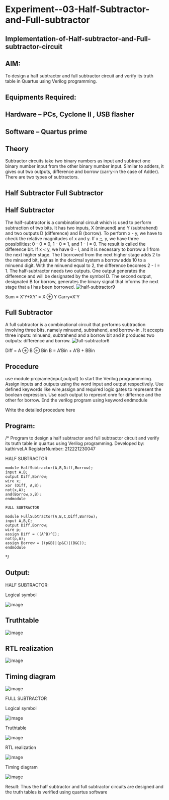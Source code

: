 # Experiment--03-Half-Subtractor-and-Full-subtractor
## Implementation-of-Half-subtractor-and-Full-subtractor-circuit
## AIM:
To design a half subtractor and full subtractor circuit and verify its truth table in Quartus using Verilog programming.

## Equipments Required:
## Hardware – PCs, Cyclone II , USB flasher
## Software – Quartus prime
## Theory
Subtractor circuits take two binary numbers as input and subtract one binary number input from the other binary number input. Similar to adders, it gives out two outputs, difference and borrow (carry-in the case of Adder). There are two types of subtractors.

## Half Subtractor Full Subtractor
## Half Subtractor
The half-subtractor is a combinational circuit which is used to perform subtraction of two bits. It has two inputs, X (minuend) and Y (subtrahend) and two outputs D (difference) and B (borrow). To perform x - y, we have to check the relative magnitudes of x and y. If x ;;, y, we have three possibilities: 0 - 0 = 0, 1 - 0 = 1, and 1 - I = 0. The result is called the difference bit. If x < y, we have 0 - I, and it is necessary to borrow a 1 from the next higher stage. The I borrowed from the next higher stage adds 2 to the minuend bit, just as in the decimal system a borrow adds 10 to a minuend digit. With the minuend equal to 2, the difference becomes 2 - I = 1. The half-subtractor needs two outputs. One output generates the difference and will be designated by the symbol D. The second output, designated B for borrow, generates the binary signal that informs the next stage that a I has been borrowed.
![half-subtractor9](https://user-images.githubusercontent.com/36288975/166112538-58c3bc7c-ee5d-4e6a-ac8d-8e8328efe27a.png)


Sum = X'Y+XY' = X ⊕ Y
Carry=X'Y

## Full Subtractor
A full subtractor is a combinational circuit that performs subtraction involving three bits, namely minuend, subtrahend, and borrow-in . It accepts three inputs: minuend, subtrahend and a borrow bit and it produces two outputs: difference and borrow. 
![full-subtractor6](https://user-images.githubusercontent.com/36288975/166112541-24c68359-3de8-4674-ae22-8272ffc385ed.png)


Diff = A ⊕ B ⊕ Bin B = A'Bin + A'B + BBin

## Procedure
use module projname(input,output) to start the Verilog programmming.
Assign inputs and outputs using the word input and output respectively.
Use defined keywords like wire,assign and required logic gates to represent the boolean expression.
Use each output to represnt onre for differnce and the other for borrow.
End the verilog program using keyword endmodule



Write the detailed procedure here 


## Program:
/*
Program to design a half subtractor and full subtractor circuit and verify its truth table in quartus using Verilog programming.
Developed by: kathirvel.A
RegisterNumber: 212221230047

HALF SUBTRACTOR
```
module HalfSubtractor(A,B,Diff,Borrow);
input A,B;
output Diff,Borrow;
wire x;
xor (Diff, A,B);
not(x,A);
and(Borrow,x,B);
endmodule

FULL SUBTRACTOR

module FullSubtractor(A,B,C,Diff,Borrow);
input A,B,C;
output Diff,Borrow;
wire p;
assign Diff = ((A^B)^C);
not(p,A);
assign Borrow = ((p&B)|(p&C)|(B&C));
endmodule
```
*/

## Output:
HALF SUBTRACTOR:

Logical symbol

![image](https://user-images.githubusercontent.com/94911373/166861214-c2a4dc38-42ae-4121-b2e6-4accd559ede5.png)


## Truthtable

![image](https://user-images.githubusercontent.com/94911373/166861233-c8fce523-51c1-4091-9aff-07bcecc51123.png)




##  RTL realization

![image](https://user-images.githubusercontent.com/94911373/166861262-53050930-ee53-436d-b234-bfa87c4781e8.png)



## Timing diagram 

![image](https://user-images.githubusercontent.com/94911373/166861285-5957d960-49ed-4a4f-8bb4-02faf5fdecee.png)


FULL SUBTRACTOR

Logical symbol

![image](https://user-images.githubusercontent.com/94911373/166861989-89b78d06-2849-4cd7-a733-7156af189ea7.png)


Truthtable

![image](https://user-images.githubusercontent.com/94911373/166862127-40b2a6e5-034f-4f4b-9d3c-dcf77e84d536.png)

RTL realization

![image](https://user-images.githubusercontent.com/94911373/166862210-5fc627ce-42c7-46b5-b793-97246080473b.png)

Timing diagram

![image](https://user-images.githubusercontent.com/94911373/166862272-570943b7-d4f4-4902-9a32-ecd81d33b14b.png)


Result:
Thus the half subtractor and full subtractor circuits are designed and the truth tables is verified using quartus software
